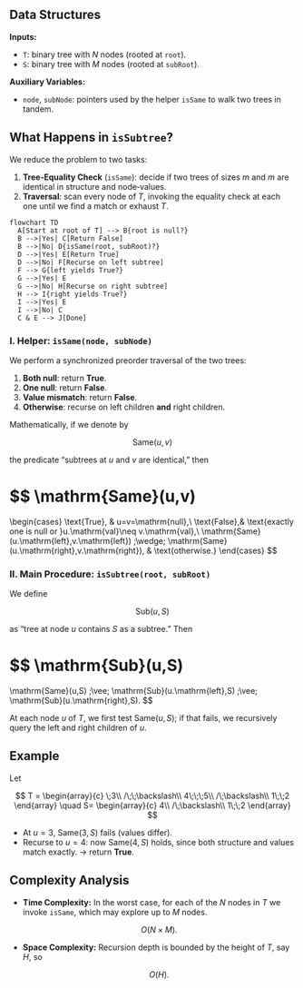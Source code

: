 ## Data Structures

**Inputs:**

* `T`: binary tree with $N$ nodes (rooted at `root`).
* `S`: binary tree with $M$ nodes (rooted at `subRoot`).

**Auxiliary Variables:**

* `node`, `subNode`: pointers used by the helper `isSame` to walk two trees in tandem.

## What Happens in `isSubtree`?

We reduce the problem to two tasks:

1. **Tree‐Equality Check** (`isSame`): decide if two trees of sizes $m$ and $m$ are identical in structure and node‐values.
2. **Traversal**: scan every node of $T$, invoking the equality check at each one until we find a match or exhaust $T$.

```mermaid
flowchart TD
  A[Start at root of T] --> B{root is null?}
  B -->|Yes| C[Return False]
  B -->|No| D{isSame(root, subRoot)?}
  D -->|Yes| E[Return True]
  D -->|No| F[Recurse on left subtree]
  F --> G{left yields True?}
  G -->|Yes| E
  G -->|No| H[Recurse on right subtree]
  H --> I{right yields True?}
  I -->|Yes| E
  I -->|No| C
  C & E --> J[Done]
```

### I. Helper: `isSame(node, subNode)`

We perform a synchronized preorder traversal of the two trees:

1. **Both null**: return **True**.
2. **One null**: return **False**.
3. **Value mismatch**: return **False**.
4. **Otherwise**: recurse on left children **and** right children.

Mathematically, if we denote by

$$
  \mathrm{Same}(u,v)
$$

the predicate “subtrees at $u$ and $v$ are identical,” then

$$
  \mathrm{Same}(u,v)
  = 
  \begin{cases}
    \text{True}, & u=v=\mathrm{null},\\
    \text{False},& \text{exactly one is null or }u.\mathrm{val}\neq v.\mathrm{val},\\
    \mathrm{Same}(u.\mathrm{left},v.\mathrm{left}) 
     \;\wedge\;
     \mathrm{Same}(u.\mathrm{right},v.\mathrm{right}), & \text{otherwise.}
  \end{cases}
$$

### II. Main Procedure: `isSubtree(root, subRoot)`

We define

$$
  \mathrm{Sub}(u,S)
$$

as “tree at node $u$ contains $S$ as a subtree.” Then

$$
  \mathrm{Sub}(u,S)
  =
  \mathrm{Same}(u,S)
  \;\vee\;
  \mathrm{Sub}(u.\mathrm{left},S)
  \;\vee\;
  \mathrm{Sub}(u.\mathrm{right},S).
$$

At each node $u$ of $T$, we first test $\mathrm{Same}(u,S)$; if that fails, we recursively query the left and right children of $u$.

## Example

Let

$$
T = 
\begin{array}{c}
\;3\\
/\;\;\backslash\\
4\;\;\;5\\
/\;\backslash\\
1\;\;2
\end{array}
\quad
S=
\begin{array}{c}
4\\
/\;\backslash\\
1\;\;2
\end{array}
$$

* At $u=3$, $\mathrm{Same}(3,S)$ fails (values differ).
* Recurse to $u=4$: now $\mathrm{Same}(4,S)$ holds, since both structure and values match exactly.
  → return **True**.

## Complexity Analysis

* **Time Complexity:**
  In the worst case, for each of the $N$ nodes in $T$ we invoke `isSame`, which may explore up to $M$ nodes.

  $$
    O(N\times M).
  $$
* **Space Complexity:**
  Recursion depth is bounded by the height of $T$, say $H$, so

  $$
    O(H).
  $$
